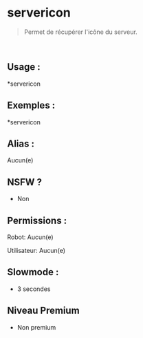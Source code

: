 # servericon

> Permet de récupérer l'icône du serveur.

<br>

## Usage :

*servericon

## Exemples :

*servericon

## Alias :

Aucun(e)

## NSFW ?

- Non

## Permissions :

Robot: Aucun(e)
<br>

Utilisateur: Aucun(e)

## Slowmode :

- 3 secondes

## Niveau Premium

- Non premium